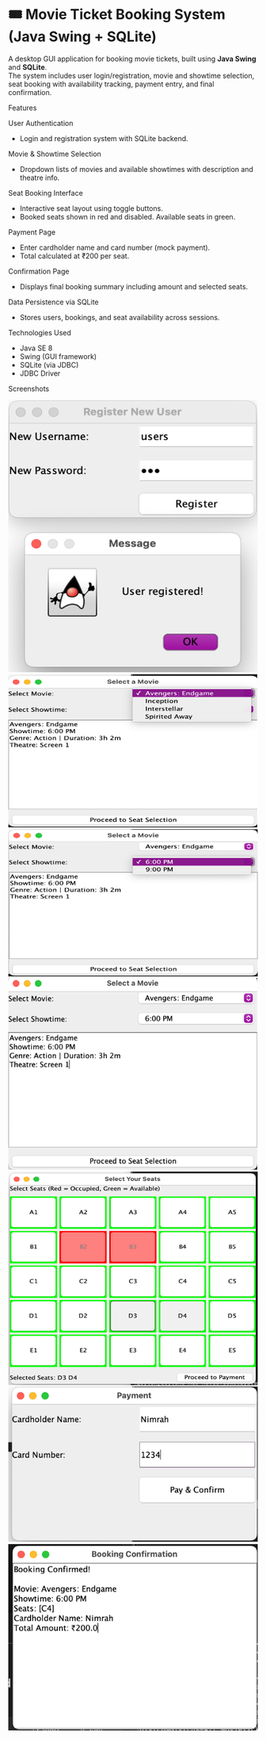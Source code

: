# 🎟️ Movie Ticket Booking System (Java Swing + SQLite)

A desktop GUI application for booking movie tickets, built using **Java Swing** and **SQLite**.  
The system includes user login/registration, movie and showtime selection, seat booking with availability tracking, payment entry, and final confirmation.


 Features

User Authentication
  - Login and registration system with SQLite backend.
  
Movie & Showtime Selection  
  - Dropdown lists of movies and available showtimes with description and theatre info.

Seat Booking Interface 
  - Interactive seat layout using toggle buttons.  
  - Booked seats shown in red and disabled. Available seats in green.

Payment Page  
  - Enter cardholder name and card number (mock payment).  
  - Total calculated at ₹200 per seat.

Confirmation Page  
  - Displays final booking summary including amount and selected seats.

Data Persistence via SQLite  
  - Stores users, bookings, and seat availability across sessions.

Technologies Used

- Java SE 8
- Swing (GUI framework)
- SQLite (via JDBC)
- JDBC Driver

 Screenshots

 ![image alt](https://github.com/nimrah29/Movie-Ticket-System/blob/e61c620a831d362d904bb884d8acb2af57874d9b/Picture%201.png)
 ![image alt](https://github.com/nimrah29/Movie-Ticket-System/blob/e61c620a831d362d904bb884d8acb2af57874d9b/Picture%202.png)
 ![image alt](https://github.com/nimrah29/Movie-Ticket-System/blob/e61c620a831d362d904bb884d8acb2af57874d9b/Picture%203.png)
 ![image alt](https://github.com/nimrah29/Movie-Ticket-System/blob/e61c620a831d362d904bb884d8acb2af57874d9b/Picture%204.png)
 ![image alt](https://github.com/nimrah29/Movie-Ticket-System/blob/e61c620a831d362d904bb884d8acb2af57874d9b/Picture%205.png)
 ![image alt](https://github.com/nimrah29/Movie-Ticket-System/blob/e61c620a831d362d904bb884d8acb2af57874d9b/Picture%206.png)
 ![image alt](https://github.com/nimrah29/Movie-Ticket-System/blob/e61c620a831d362d904bb884d8acb2af57874d9b/Picture%207.png)

